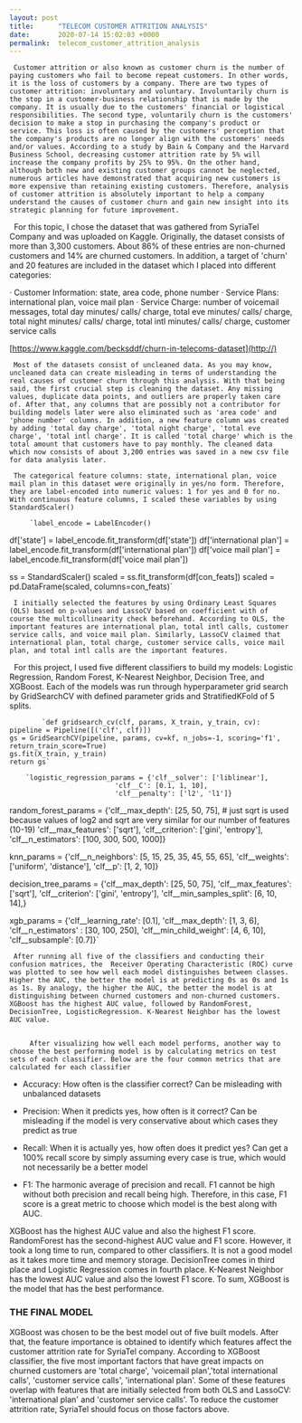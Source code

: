 ```yaml
---
layout: post
title:      "TELECOM CUSTOMER ATTRITION ANALYSIS"
date:       2020-07-14 15:02:03 +0000
permalink:  telecom_customer_attrition_analysis
---
```



     Customer attrition or also known as customer churn is the number of paying customers who fail to become repeat customers. In other words, it is the loss of customers by a company. There are two types of customer attrition: involuntary and voluntary. Involuntarily churn is the stop in a customer-business relationship that is made by the company. It is usually due to the customers' financial or logistical responsibilities. The second type, voluntarily churn is the customers' decision to make a stop in purchasing the company's product or service. This loss is often caused by the customers' perception that the company's products are no longer align with the customers' needs and/or values. According to a study by Bain & Company and the Harvard Business School, decreasing customer attrition rate by 5% will increase the company profits by 25% to 95%. On the other hand, although both new and existing customer groups cannot be neglected, numerous articles have demonstrated that acquiring new customers is more expensive than retaining existing customers. Therefore, analysis of customer attrition is absolutely important to help a company understand the causes of customer churn and gain new insight into its strategic planning for future improvement.
 
     For this topic, I chose the dataset that was gathered from SyriaTel Company and was uploaded on Kaggle. Originally, the dataset consists of more than 3,300 customers. About 86% of these entries are non-churned customers and 14% are churned customers. In addition, a target of 'churn' and 20 features are included in the dataset which I placed into different categories:
		 
· Customer Information: state, area code, phone number
· Service Plans: international plan, voice mail plan
· Service Charge: number of voicemail messages, total day minutes/ calls/ charge, total eve minutes/ calls/ charge, total night minutes/ calls/ charge, total intl minutes/ calls/ charge, customer service calls

[https://www.kaggle.com/becksddf/churn-in-telecoms-dataset](http://)

     Most of the datasets consist of uncleaned data. As you may know, uncleaned data can create misleading in terms of understanding the real causes of customer churn through this analysis. With that being said, the first crucial step is cleaning the dataset. Any missing values, duplicate data points, and outliers are properly taken care of. After that, any columns that are possibly not a contributor for building models later were also eliminated such as 'area code' and 'phone number' columns. In addition, a new feature column was created by adding 'total day charge', 'total night charge', 'total eve charge', 'total intl charge'. It is called 'total charge' which is the total amount that customers have to pay monthly. The cleaned data which now consists of about 3,200 entries was saved in a new csv file for data analysis later.

     The categorical feature columns: state, international plan, voice mail plan in this dataset were originally in yes/no form. Therefore, they are label-encoded into numeric values: 1 for yes and 0 for no. With continuous feature columns, I scaled these variables by using StandardScaler()
		 
		 `label_encode = LabelEncoder()

df['state'] = label_encode.fit_transform(df['state'])
df['international plan'] = label_encode.fit_transform(df['international plan'])
df['voice mail plan'] = label_encode.fit_transform(df['voice mail plan'])


ss = StandardScaler()
scaled = ss.fit_transform(df[con_feats])
scaled = pd.DataFrame(scaled, columns=con_feats)`

     I initially selected the features by using Ordinary Least Squares (OLS) based on p-values and LassoCV based on coefficient with of course the multicollinearity check beforehand. According to OLS, the important features are international plan, total intl calls, customer service calls, and voice mail plan. Similarly, LassoCV claimed that international plan, total charge, customer service calls, voice mail plan, and total intl calls are the important features. 
 
      For this project, I used five different classifiers to build my models: Logistic Regression, Random Forest, K-Nearest Neighbor, Decision Tree, and XGBoost. Each of the models was run through hyperparameter grid search by GridSearchCV with defined parameter grids and StratifiedKFold of 5 splits.
			
			`def gridsearch_cv(clf, params, X_train, y_train, cv):
    pipeline = Pipeline([('clf', clf)]) 
    gs = GridSearchCV(pipeline, params, cv=kf, n_jobs=-1, scoring='f1', return_train_score=True)
    gs.fit(X_train, y_train)
    return gs`
		
		`logistic_regression_params = {'clf__solver': ['liblinear'], 
                              'clf__C': [0.1, 1, 10],
                              'clf__penalty': ['l2', 'l1']}

random_forest_params = {'clf__max_depth': [25, 50, 75],
                        # just sqrt is used because values of log2 and sqrt are very similar for our number of features (10-19)
                        'clf__max_features': ['sqrt'],
                        'clf__criterion': ['gini', 'entropy'],
                        'clf__n_estimators': [100, 300, 500, 1000]}

knn_params = {'clf__n_neighbors': [5, 15, 25, 35, 45, 55, 65],
              'clf__weights': ['uniform', 'distance'],
              'clf__p': [1, 2, 10]}

decision_tree_params = {'clf__max_depth': [25, 50, 75],
                        'clf__max_features': ['sqrt'],
                        'clf__criterion': ['gini', 'entropy'],
                        'clf__min_samples_split': [6, 10, 14],}

xgb_params = {'clf__learning_rate': [0.1],
              'clf__max_depth': [1, 3, 6],
              'clf__n_estimators' : [30, 100, 250],
              'clf__min_child_weight': [4, 6, 10],
              'clf__subsample': [0.7]}`
							
     After running all five of the classifiers and conducting their confusion matrices, the  Receiver Operating Characteristic (ROC) curve was plotted to see how well each model distinguishes between classes. Higher the AUC, the better the model is at predicting 0s as 0s and 1s as 1s. By analogy, the higher the AUC, the better the model is at distinguishing between churned customers and non-churned customers. XGBoost has the highest AUC value, followed by RandomForest, DecisionTree, LogisticRegression. K-Nearest Neighbor has the lowest AUC value.
		 
		 
		 After visualizing how well each model performs, another way to choose the best performing model is by calculating metrics on test sets of each classifier. Below are the four common metrics that are calculated for each classifier 
* Accuracy: How often is the classifier correct?
Can be misleading with unbalanced datasets

* Precision: When it predicts yes, how often is it correct?
Can be misleading if the model is very conservative about which cases they predict as true

* Recall: When it is actually yes, how often does it predict yes?
Can get a 100% recall score by simply assuming every case is true, which would not necessarily be a better model

* F1: The harmonic average of precision and recall.
F1 cannot be high without both precision and recall being high. Therefore, in this case, F1 score is a great metric to choose which model is the best along with AUC.

XGBoost has the highest AUC value and also the highest F1 score. RandomForest has the second-highest AUC value and F1 score. However, it took a long time to run, compared to other classifiers. It is not a good model as it takes more time and memory storage. DecisionTree comes in third place and Logistic Regression comes in fourth place. K-Nearest Neighbor has the lowest AUC value and also the lowest F1 score. To sum, XGBoost is the model that has the best performance.

### THE FINAL MODEL 
XGBoost was chosen to be the best model out of five built models. After that, the feature importance is obtained to identify which features affect the customer attrition rate for SyriaTel company. According to XGBoost classifier, the five most important factors that have great impacts on churned customers are 'total charge', 'voicemail plan','total international calls', 'customer service calls', 'international plan'. Some of these features overlap with features that are initially selected from both OLS and LassoCV: 'international plan' and 'customer service calls'. To reduce the customer attrition rate, SyriaTel should focus on those factors above.

